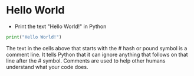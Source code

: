 # Hello World

- Print the text "Hello World!" in Python

```Python
print("Hello World!")
```

The text in the cells above that starts with the # hash or pound symbol is a comment line. It tells Python that it can ignore anything that follows on that line after the # symbol. Comments are used to help other humans understand what your code does.



